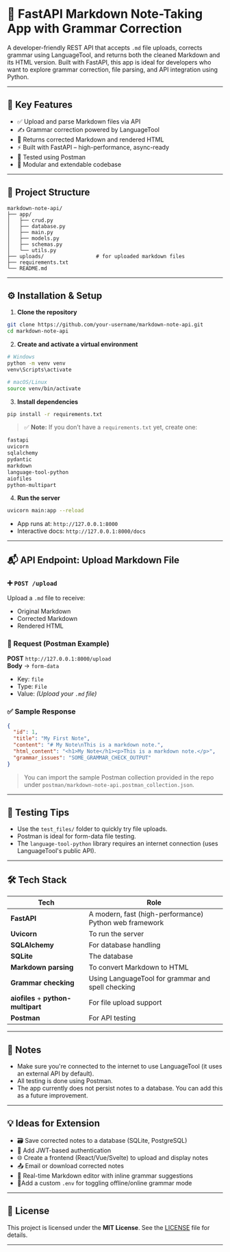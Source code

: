 # 📝 FastAPI Markdown Note-Taking App with Grammar Correction

A developer-friendly REST API that accepts `.md` file uploads, corrects grammar using LanguageTool, and returns both the cleaned Markdown and its HTML version. Built with FastAPI, this app is ideal for developers who want to explore grammar correction, file parsing, and API integration using Python.

---

## 🌟 Key Features

- ✅ Upload and parse Markdown files via API
- ✍️ Grammar correction powered by LanguageTool
- 🔄 Returns corrected Markdown and rendered HTML
- ⚡ Built with FastAPI – high-performance, async-ready
- 🧪 Tested using Postman
- 🧱 Modular and extendable codebase

---

## 📂 Project Structure

```
markdown-note-api/
├── app/
│   ├── crud.py
│   ├── database.py
│   ├── main.py
│   ├── models.py
│   ├── schemas.py
│   └── utils.py
├── uploads/                 # for uploaded markdown files
├── requirements.txt
└── README.md
````

---

## ⚙️ Installation & Setup

1. **Clone the repository**

```bash
git clone https://github.com/your-username/markdown-note-api.git
cd markdown-note-api
````

2. **Create and activate a virtual environment**

```bash
# Windows
python -m venv venv
venv\Scripts\activate

# macOS/Linux
source venv/bin/activate
```

3. **Install dependencies**

```bash
pip install -r requirements.txt
```

> ✅ **Note:** If you don’t have a `requirements.txt` yet, create one:

```txt
fastapi
uvicorn
sqlalchemy
pydantic
markdown
language-tool-python
aiofiles
python-multipart
```

4. **Run the server**

```bash
uvicorn main:app --reload
```

- App runs at: `http://127.0.0.1:8000`
- Interactive docs: `http://127.0.0.1:8000/docs`

---

## 📬 API Endpoint: Upload Markdown File

### ➕ `POST /upload`

Upload a `.md` file to receive:
- Original Markdown
- Corrected Markdown
- Rendered HTML

### 🔧 Request (Postman Example)

**POST** `http://127.0.0.1:8000/upload`  
**Body** → `form-data`

- Key: `file`
- Type: `File`
- Value: _(Upload your `.md` file)_

### ✅ Sample Response

```json
{
  "id": 1,
  "title": "My First Note",
  "content": "# My Note\nThis is a markdown note.",
  "html_content": "<h1>My Note</h1><p>This is a markdown note.</p>",
  "grammar_issues": "SOME_GRAMMAR_CHECK_OUTPUT"
}
```

> You can import the sample Postman collection provided in the repo under `postman/markdown-note-api.postman_collection.json`.

---

## 🧪 Testing Tips

- Use the `test_files/` folder to quickly try file uploads.
- Postman is ideal for form-data file testing.
- The `language-tool-python` library requires an internet connection (uses LanguageTool's public API).

---

## 🛠 Tech Stack

| Tech                                | Role                                                   |
| ----------------------------------- | ------------------------------------------------------ |
| **FastAPI**                         | A modern, fast (high-performance) Python web framework |
| **Uvicorn**                         | To run the server                                      |
| **SQLAlchemy**                      | For database handling                                  |
| **SQLite**                          | The database                                           |
| **Markdown parsing**                | To convert Markdown to HTML                            |
| **Grammar checking**                | Using LanguageTool for grammar and spell checking      |
| **aiofiles** + **python-multipart** | For file upload support                                |
| **Postman**                         | For API testing                                        |

---

## 📌 Notes

* Make sure you're connected to the internet to use LanguageTool (it uses an external API by default).
* All testing is done using Postman.
* The app currently does not persist notes to a database. You can add this as a future improvement.

---

## 💡 Ideas for Extension

- 🗃️ Save corrected notes to a database (SQLite, PostgreSQL)
- 🔐 Add JWT-based authentication
- 🌐 Create a frontend (React/Vue/Svelte) to upload and display notes
- 📤 Email or download corrected notes
- 🧠 Real-time Markdown editor with inline grammar suggestions
- 🚦Add a custom `.env` for toggling offline/online grammar mode

---

## 📄 License

This project is licensed under the **MIT License**. See the [LICENSE](LICENSE) file for details.

---


